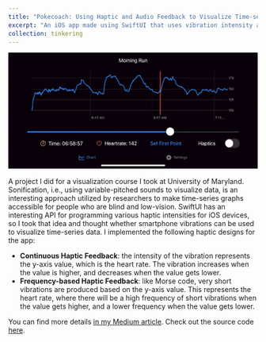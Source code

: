 ```yaml
---
title: "Pokecoach: Using Haptic and Audio Feedback to Visualize Time-series Data"
excerpt: "An iOS app made using SwiftUI that uses vibration intensity and audio to visualize your heart rate during your jog. <br/><img src='/images/clipped-pokecoach.gif' alt='Screenshots of pokecoach, that shows a time-series data and the user navigating the data'>"
collection: tinkering
---
```


<img src='/images/clipped-pokecoach.gif' alt='Screenshots of pokecoach, that shows a time-series data and the user navigating the data'>

A project I did for a visualization course I took at University of Maryland. Sonification, i.e., using variable-pitched sounds to visualize data, is an interesting approach utilized by researchers to make time-series graphs accessible for people who are blind and low-vision. SwiftUI has an interesting API for programming various haptic intensities for iOS devices, so I took that idea and thought whether smartphone vibrations can be used to visualize time-series data. I implemented the following haptic designs for the app:

- **Continuous Haptic Feedback**: the intensity of the vibration represents the y-axis value, which is the heart rate. The vibration increases when the value is higher, and decreases when the value gets lower.
- **Frequency-based Haptic Feedback**: like Morse code, very short vibrations are produced based on the y-axis value. This represents the heart rate, where there will be a high frequency of short vibrations when the value gets higher, and a lower frequency when the value gets lower.

You can find more details [in my Medium article](https://medium.com/visumd/a-multi-modal-approach-to-visualizing-running-data-4a6adcd2704b). Check out the source code [here](https://github.com/brac45/PokeCoach).